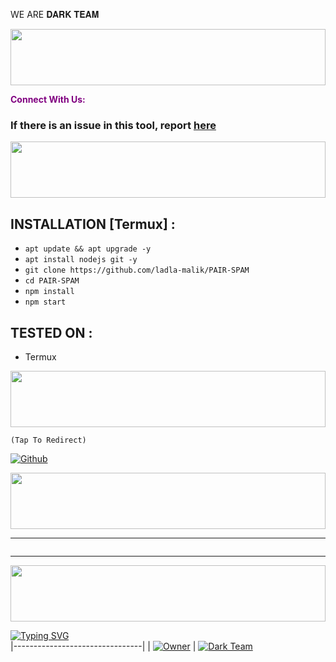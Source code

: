WE ARE 𝐃𝐀𝐑𝐊 𝐓𝐄𝐀𝐌

<img src="https://i.imgur.com/dBaSKWF.gif" height="90" width="100%">

<p style="color:purple"><b>Connect With Us:</b></p>

### If there is an issue in this tool, report [here](https://api.whatsapp.com/send?phone=923435611415&text=𒁂𓄂❥𝙄𝙩𝙭•𝙇𝙖ڈ𝙡𝙖💥𝙈𝙖ل𝙞𝙠༽༼гՇ࿐/I_Picker/issues)

<img src="https://i.imgur.com/dBaSKWF.gif" height="90" width="100%">
 
 ## INSTALLATION [Termux] :

* `apt update && apt upgrade -y`
* `apt install nodejs git -y`
* `git clone https://github.com/ladla-malik/PAIR-SPAM`
* `cd PAIR-SPAM`
* `npm install`
* `npm start`
## TESTED ON :
* Termux
<img src="https://i.imgur.com/dBaSKWF.gif" height="90" width="100%">
 
``(Tap To Redirect)``

[![Github](https://img.shields.io/badge/WHATSAPP-w.aChannal-orange?style=for-the-badge&logo=whatsapp)](https://whatsapp.com/channel/0029VajDW8fL2ATvFiFt4l1e)

<img src="https://i.imgur.com/dBaSKWF.gif" height="90" width="100%">


</details>
<hr>
<img src="http://readme-typing-svg.herokuapp.com?color=d1fa02&center=true&vCenter=true&multiline=false&lines=𝐂𝐑𝐄𝐀𝐓𝐄𝐃+𝐁𝐘+👑Dark🔥Team✨🎭" alt="">
<hr>
<img src="https://i.imgur.com/dBaSKWF.gif" height="90" width="100%">

[![Typing SVG](https://readme-typing-svg.herokuapp.com?font=EB+Garamond&center&color=blue&lines=𝐎𝐖𝐍𝐄𝐑+:+𒁂𓄂❥𝙄𝙩𝙭•𝙇𝙖ڈ𝙡𝙖💥𝙈𝙖ل𝙞𝙠༽༼гՇ࿐)](https://git.io/typing-svg)              
|--------------------------------|
| [![Owner](https://i.ibb.co/PZyqvMsn/500.jpg)](https://github.com/sadiyamin/Alexa/) | [![Dark Team](https://i.imghippo.com/files/yFpQ9125wYo.jpg)](https://github.com/ladla-malik/PAIR-SPAM)
